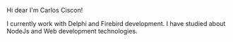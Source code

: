 Hi dear I'm Carlos Ciscon!

I currently work with Delphi and Firebird development. I have studied about NodeJs and Web development technologies.
